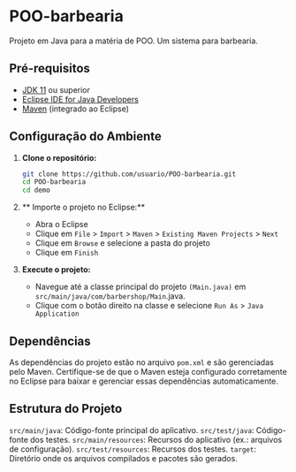 # POO-barbearia

Projeto em Java para a matéria de POO. Um sistema para barbearia.

## Pré-requisitos

- [JDK 11](https://www.oracle.com/java/technologies/javase-jdk11-downloads.html) ou superior
- [Eclipse IDE for Java Developers](https://www.eclipse.org/downloads/packages/release/2023-09/r/eclipse-ide-java-developers)
- [Maven](https://maven.apache.org/download.cgi) (integrado ao Eclipse)

## Configuração do Ambiente

1. **Clone o repositório:**

   ```sh
   git clone https://github.com/usuario/POO-barbearia.git
   cd POO-barbearia
   cd demo
   ```

2. ** Importe o projeto no Eclipse:**

   - Abra o Eclipse
   - Clique em `File` > `Import` > `Maven` > `Existing Maven Projects` > `Next`
   - Clique em `Browse` e selecione a pasta do projeto
   - Clique em `Finish`

3. **Execute o projeto:**

   - Navegue até a classe principal do projeto `(Main.java)` em `src/main/java/com/barbershop/Main`.java.
   - Clique com o botão direito na classe e selecione `Run As` > `Java Application`

## Dependências

As dependências do projeto estão no arquivo `pom.xml` e são gerenciadas pelo Maven. Certifique-se de que o Maven esteja configurado corretamente no Eclipse para baixar e gerenciar essas dependências automaticamente.

## Estrutura do Projeto

`src/main/java`: Código-fonte principal do aplicativo.
`src/test/java`: Código-fonte dos testes.
`src/main/resources`: Recursos do aplicativo (ex.: arquivos de configuração).
`src/test/resources`: Recursos dos testes.
`target`: Diretório onde os arquivos compilados e pacotes são gerados.
